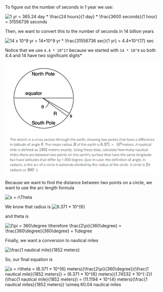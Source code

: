 To figure out the number of seconds in 1 year we use:

<img src="https://latex.codecogs.com/gif.latex?1&space;yr&space;=&space;365.24&space;day&space;*&space;\frac{24&space;hours}{1&space;day}&space;*&space;\frac{3600&space;seconds}{1&space;hour}&space;=&space;31556736&space;seconds" title="1 yr = 365.24 day * \frac{24 hours}{1 day} * \frac{3600 seconds}{1 hour} = 31556736 seconds" />

Then, we want to convert this to the number of seconds in 14 billion years

<img src="https://latex.codecogs.com/gif.latex?14&space;x&space;10^9&space;yr&space;=&space;14*10^9&space;yr&space;*&space;\frac{31556736&space;sec}{1&space;yr}&space;=&space;4.4*10^{17}&space;sec" title="14 x 10^9 yr = 14*10^9 yr * \frac{31556736 sec}{1 yr} = 4.4*10^{17} sec" />

Notice that we use `4.4 * 10^17` because we started with `14 * 10^9` so both 4.4 and 14 have two significant digits*

![Arc Length Question](arc_length_question.png)

Because we want to find the distance between two points on a circle, we want to use the arc length formula

<img src="https://latex.codecogs.com/gif.latex?s&space;=&space;r\Theta" title="s = r\Theta" />

We know that radius is <img src="https://latex.codecogs.com/gif.latex?6.371&space;*&space;10^{6}" title="6.371 * 10^{6}" />

and theta is

<img src="https://latex.codecogs.com/gif.latex?2\pi&space;=&space;360\degree&space;\therefore&space;\frac{2\pi}{360\degree}&space;=&space;\frac{360\degree}{360\degree}&space;=&space;1\degree" title="2\pi = 360\degree \therefore \frac{2\pi}{360\degree} = \frac{360\degree}{360\degree} = 1\degree" /> 

Finally, we want a conversion to nautical miles

<img src="https://latex.codecogs.com/gif.latex?\frac{1&space;nautical&space;mile}{1852&space;meters}" title="\frac{1 nautical mile}{1852 meters}" />

So, our final equation is

<img src="https://latex.codecogs.com/gif.latex?s&space;=&space;r\theta&space;=&space;(6.371&space;*&space;10^{6}&space;meters)(\frac{2\pi}{360\degree})(\frac{1&space;nautical&space;mile}{1852&space;meters})&space;=&space;(6.371&space;*&space;10^{6}&space;meters)(1.74532&space;*&space;10^{-2})(\frac{1&space;nautical&space;mile}{1852&space;meters})&space;=&space;(11.1194&space;*&space;10^{4}&space;meters)(\frac{1&space;nautical&space;miles}{1852&space;meters})&space;\simeq&space;60.04&space;nautical&space;miles" title="s = r\theta = (6.371 * 10^{6} meters)(\frac{2\pi}{360\degree})(\frac{1 nautical mile}{1852 meters}) = (6.371 * 10^{6} meters)(1.74532 * 10^{-2})(\frac{1 nautical mile}{1852 meters}) = (11.1194 * 10^{4} meters)(\frac{1 nautical miles}{1852 meters}) \simeq 60.04 nautical miles" />
